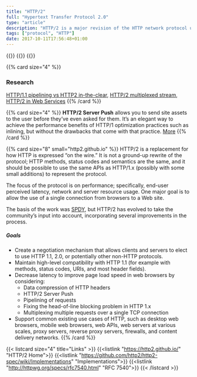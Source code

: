 ```yaml
---
title: "HTTP/2"
full: "Hypertext Transfer Protocol 2.0"
type: "article"
description: "HTTP/2 is a major revision of the HTTP network protocol used by the World Wide Web and derived from Google's earlier experimental SPDY protocol."
tags: ["protocol", "HTTP"]
date: 2017-10-11T17:56:48+01:00
---
```


{{<card size="4" small="Wikipedia" style="info">}}
{{<description>}}
{{</card>}}

{{% card size="4" %}}
### Research
[HTTP/1.1 pipelining vs HTTP2 in-the-clear](http://ieeexplore.ieee.org/abstract/document/7745823/), [HTTP/2 multiplexed stream](http://ieeexplore.ieee.org/abstract/document/7748934/), [HTTP/2 in Web Services](https://www.researchgate.net/profile/Nagy_Ramadan/publication/307906792_Impact_of_Implementing_HTTP2_in_Web_Services/links/57d1514208ae6399a38b411c/Impact-of-Implementing-HTTP-2-in-Web-Services.pdf)
{{% /card %}}

{{% card size="4" %}}
__HTTP/2 Server Push__ allows you to send site assets to the user before they’ve even asked for them. It’s an elegant way to achieve the performance benefits of HTTP/1 optimization practices such as inlining, but without the drawbacks that come with that practice. [More](https://www.smashingmagazine.com/2017/04/guide-http2-server-push/)
{{% /card %}}

{{% card size="8" small="http2.github.io" %}}
HTTP/2 is a replacement for how HTTP is expressed “on the wire.” It is not a ground-up rewrite of the protocol; HTTP methods, status codes and semantics are the same, and it should be possible to use the same APIs as HTTP/1.x (possibly with some small additions) to represent the protocol.

The focus of the protocol is on performance; specifically, end-user perceived latency, network and server resource usage. One major goal is to allow the use of a single connection from browsers to a Web site.

The basis of the work was [SPDY](https://www.chromium.org/spdy/spdy-whitepaper), but HTTP/2 has evolved to take the community’s input into account, incorporating several improvements in the process.

##### Goals
- Create a negotiation mechanism that allows clients and servers to elect to use HTTP 1.1, 2.0, or potentially other non-HTTP protocols.
- Maintain high-level compatibility with HTTP 1.1 (for example with methods, status codes, URIs, and most header fields).
- Decrease latency to improve page load speed in web browsers by considering:
    - Data compression of HTTP headers
    - HTTP/2 Server Push
    - Pipelining of requests
    - Fixing the head-of-line blocking problem in HTTP 1.x
    - Multiplexing multiple requests over a single TCP connection
- Support common existing use cases of HTTP, such as desktop web browsers, mobile web browsers, web APIs, web servers at various scales, proxy servers, reverse proxy servers, firewalls, and content delivery networks.
{{% /card %}}

{{< listcard size="4" title="Links" >}}
    {{<listlink "https://http2.github.io/" "HTTP/2 Home">}}
    {{<listlink "https://github.com/http2/http2-spec/wiki/Implementations" "Implementations">}}
    {{<listlink "http://httpwg.org/specs/rfc7540.html" "RFC 7540">}}
{{< /listcard >}}